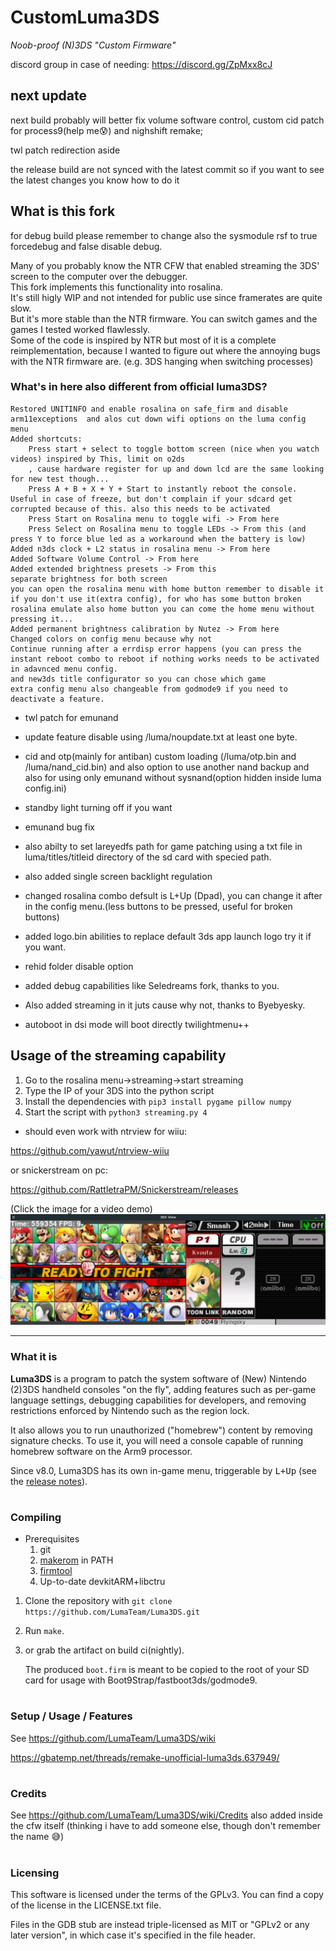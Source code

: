 # CustomLuma3DS
*Noob-proof (N)3DS "Custom Firmware"*

discord group in case of needing:
https://discord.gg/ZpMxx8cJ

## next update 
next build probably will better fix volume software control, custom cid patch for process9(help me😰) and nighshift remake;

twl patch redirection aside

the release build are not synced with the latest commit so if you want to see the latest changes you know how to do it

## What is this fork
for debug build please remember to change also the sysmodule rsf to true forcedebug and false disable debug.

Many of you probably know the NTR CFW that enabled streaming the 3DS' screen to the computer over the debugger.  
This fork implements this functionality into rosalina.  
It's still higly WIP and not intended for public use since framerates are quite slow.  
But it's more stable than the NTR firmware. You can switch games and the games I tested worked flawlessly.  
Some of the code is inspired by NTR but most of it is a complete reimplementation, because I wanted to figure out where the annoying bugs with the NTR firmware are. (e.g. 3DS hanging when switching processes)

### What's in here also  different from official luma3DS?

    Restored UNITINFO and enable rosalina on safe_firm and disable arm11exceptions  and alos cut down wifi options on the luma config menu
    Added shortcuts:
        Press start + select to toggle bottom screen (nice when you watch videos) inspired by This, limit on o2ds
        , cause hardware register for up and down lcd are the same looking for new test though... 
        Press A + B + X + Y + Start to instantly reboot the console. Useful in case of freeze, but don't complain if your sdcard get corrupted because of this. also this needs to be activated 
        Press Start on Rosalina menu to toggle wifi -> From here
        Press Select on Rosalina menu to toggle LEDs -> From this (and press Y to force blue led as a workaround when the battery is low)
    Added n3ds clock + L2 status in rosalina menu -> From here
    Added Software Volume Control -> From here
    Added extended brightness presets -> From this
    separate brightness for both screen
    you can open the rosalina menu with home button remember to disable it if you don't use it(extra config), for who has some button broken
    rosalina emulate also home button you can come the home menu without pressing it...
    Added permanent brightness calibration by Nutez -> From here
    Changed colors on config menu because why not
    Continue running after a errdisp error happens (you can press the instant reboot combo to reboot if nothing works needs to be activated in adavnced menu config.
    and new3ds title configurator so you can chose which game
    extra config menu also changeable from godmode9 if you need to deactivate a feature.
- twl patch for emunand
  
- update feature disable using /luma/noupdate.txt at least one byte.
  
- cid and otp(mainly for antiban) custom loading (/luma/otp.bin and /luma/nand_cid.bin) and also option to use another nand backup and also for using only emunand without sysnand(option hidden inside luma config.ini)

- standby light turning off if you want

- emunand bug fix  

- also abilty to set lareyedfs path for game patching using a txt file in luma/titles/titleid directory of the sd card with specied path.

- also added single screen backlight regulation

- changed rosalina combo defsult is L+Up (Dpad), you can change it after in the config menu.(less buttons to be pressed, useful for broken buttons)

- added logo.bin abilities to replace default 3ds app launch logo try it if you want.

- rehid folder disable option 

- added debug capabilities like Seledreams fork, thanks to you.

- Also added streaming in it juts cause why not, thanks to Byebyesky.

- autoboot in dsi mode will boot directly twilightmenu++

## Usage of the streaming capability

1. Go to the rosalina menu->streaming->start streaming
2. Type the IP of your 3DS into the python script
3. Install the dependencies with `pip3 install pygame pillow numpy`
4. Start the script with `python3 streaming.py 4`
- should even work with ntrview for wiiu:

https://github.com/yawut/ntrview-wiiu

or snickerstream on pc:

https://github.com/RattletraPM/Snickerstream/releases

(Click the image for a video demo)
[![Click for video demo](preview.png)](https://youtu.be/SAhSV_xUGCc)

---

### What it is
**Luma3DS** is a program to patch the system software of (New) Nintendo (2)3DS handheld consoles "on the fly", adding features such as per-game language settings, debugging capabilities for developers, and removing restrictions enforced by Nintendo such as the region lock.

It also allows you to run unauthorized ("homebrew") content by removing signature checks.
To use it, you will need a console capable of running homebrew software on the Arm9 processor.

Since v8.0, Luma3DS has its own in-game menu, triggerable by <kbd>L+Up</kbd> (see the [release notes](https://github.com/LumaTeam/Luma3DS/releases/tag/v8.0)).

#
### Compiling
* Prerequisites
    1. git
    2. [makerom](https://github.com/jakcron/Project_CTR) in PATH
    3. [firmtool](https://github.com/TuxSH/firmtool)
    4. Up-to-date devkitARM+libctru
1. Clone the repository with `git clone https://github.com/LumaTeam/Luma3DS.git`
2. Run `make`.
3. or grab the artifact on build ci(nightly).

    The produced `boot.firm` is meant to be copied to the root of your SD card for usage with Boot9Strap/fastboot3ds/godmode9.

#
### Setup / Usage / Features
See https://github.com/LumaTeam/Luma3DS/wiki

https://gbatemp.net/threads/remake-unofficial-luma3ds.637949/
#
### Credits
See https://github.com/LumaTeam/Luma3DS/wiki/Credits
also added inside the cfw itself (thinking i have to add someone else, though don't remember the name 😅)

#
### Licensing
This software is licensed under the terms of the GPLv3. You can find a copy of the license in the LICENSE.txt file.

Files in the GDB stub are instead triple-licensed as MIT or "GPLv2 or any later version", in which case it's specified in the file header.
